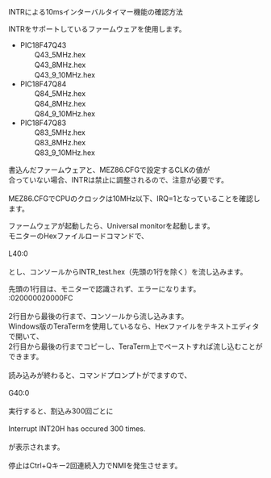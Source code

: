 INTRによる10msインターバルタイマー機能の確認方法  

INTRをサポートしているファームウェアを使用します。  

- PIC18F47Q43  
　　Q43_5MHz.hex  
　　Q43_8MHz.hex  
　　Q43_9_10MHz.hex  
- PIC18F47Q84  
　　Q84_5MHz.hex  
　　Q84_8MHz.hex  
　　Q84_9_10MHz.hex  
- PIC18F47Q83  
　　Q83_5MHz.hex  
　　Q83_8MHz.hex  
　　Q83_9_10MHz.hex  

書込んだファームウェアと、MEZ86.CFGで設定するCLKの値が  
合っていない場合、INTRは禁止に調整されるので、注意が必要です。  
<br>
MEZ86.CFGでCPUのクロックは10MHz以下、IRQ=1となっていることを確認します。<br>

ファームウェアが起動したら、Universal monitorを起動します。<br>
モニターのHexファイルロードコマンドで、<br>
<br>
L40:0<br>
<br>
とし、コンソールからINTR_test.hex（先頭の1行を除く）を流し込みます。<br>

先頭の1行目は、モニターで認識されず、エラーになります。<br>
:020000020000FC<br>
<br>
2行目から最後の行まで、コンソールから流し込みます。<br>
Windows版のTeraTermを使用しているなら、Hexファイルをテキストエディタで開いて、<br>
2行目から最後の行までコピーし、TeraTerm上でペーストすれば流し込むことができます。<br>
<br>
読み込みが終わると、コマンドプロンプトがでますので、<br>
<br>
G40:0<br>
<br>
実行すると、割込み300回ごとに<br>
<br>
Interrupt INT20H has occured 300 times.<br>
<br>
が表示されます。<br>
<br>
停止はCtrl+Qキー2回連続入力でNMIを発生させます。<br>
